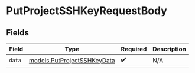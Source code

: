 # PutProjectSSHKeyRequestBody


## Fields

| Field                                                            | Type                                                             | Required                                                         | Description                                                      |
| ---------------------------------------------------------------- | ---------------------------------------------------------------- | ---------------------------------------------------------------- | ---------------------------------------------------------------- |
| `data`                                                           | [models.PutProjectSSHKeyData](../models/putprojectsshkeydata.md) | :heavy_check_mark:                                               | N/A                                                              |